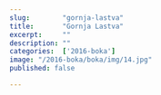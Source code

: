```yaml
---
slug:        "gornja-lastva"
title:       "Gornja Lastva"
excerpt:     ""
description: ""
categories:  ['2016-boka']
image: "/2016-boka/boka/img/14.jpg"
published: false

---
```

